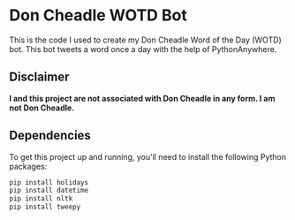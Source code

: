 # Don Cheadle WOTD Bot

This is the code I used to create my Don Cheadle Word of the Day (WOTD) bot. This bot tweets a word once a day with the help of PythonAnywhere.

## Disclaimer
**I and this project are not associated with Don Cheadle in any form. I am not Don Cheadle.**

## Dependencies

To get this project up and running, you'll need to install the following Python packages:

```sh
pip install holidays
pip install datetime
pip install nltk
pip install tweepy
